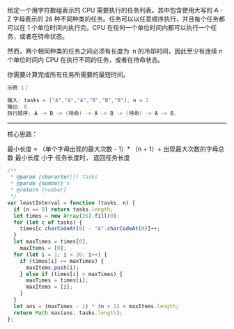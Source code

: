 给定一个用字符数组表示的 CPU 需要执行的任务列表。其中包含使用大写的 A - Z 字母表示的 26 种不同种类的任务。任务可以以任意顺序执行，并且每个任务都可以在 1 个单位时间内执行完。CPU 在任何一个单位时间内都可以执行一个任务，或者在待命状态。

然而，两个相同种类的任务之间必须有长度为  n 的冷却时间，因此至少有连续 n 个单位时间内 CPU 在执行不同的任务，或者在待命状态。

你需要计算完成所有任务所需要的最短时间。

```cpp
示例 1：

输入: tasks = ["A","A","A","B","B","B"], n = 2
输出: 8
执行顺序: A -> B -> (待命) -> A -> B -> (待命) -> A -> B.
```

---

核心思路：

最小长度 = （单个字母出现的最大次数 - 1）\* （n + 1）+ 出现最大次数的字母总数
最小长度 小于 任务长度时， 返回任务长度

```javascript
/**
 * @param {character[]} tasks
 * @param {number} n
 * @return {number}
 */
var leastInterval = function (tasks, n) {
  if (n == 0) return tasks.length;
  let times = new Array(26).fill(0);
  for (let c of tasks) {
    times[c.charCodeAt(0) - "A".charCodeAt(0)]++;
  }
  let maxTimes = times[0],
    maxItems = [0];
  for (let i = 1; i < 26; i++) {
    if (times[i] == maxTimes) {
      maxItems.push(i);
    } else if (times[i] > maxTimes) {
      maxTimes = times[i];
      maxItems = [i];
    }
  }
  let ans = (maxTimes - 1) * (n + 1) + maxItems.length;
  return Math.max(ans, tasks.length);
};
```
